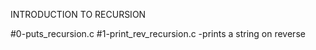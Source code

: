 INTRODUCTION TO RECURSION

#0-puts_recursion.c
#1-print_rev_recursion.c -prints a string on reverse
